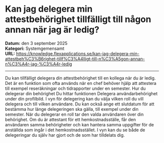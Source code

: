 # Kan jag delegera min attestbehörighet tillfälligt till någon annan när jag är ledig?

**Datum:** den 3 september 2025  
**Kategori:** Systemgemensamt  
**URL:** https://knowledge.flexapplications.se/kan-jag-delegera-min-attestbeh%C3%B6righet-tillf%C3%A4lligt-till-n%C3%A5gon-annan-n%C3%A4r-jag-%C3%A4r-ledig

---

Du kan tillfälligt delegera din attestbehörighet till en kollega när du är ledig. Det är en funktion som ofta används när en chef behöver hjälp att attestera till exempel reseräkningar och tidrapporter under en semester.
Hur du delegerar din behörighet
Du hittar funktionen
Delegera användarbehörighet
under din profilbild.
I vyn för delegering kan du välja vilken roll du vill delegera och till vilken användare. Du kan också ange ett
slutdatum
för att bestämma hur länge delegeringen ska gälla, till exempel under din semester.
När du delegerar en roll tar den valda användaren över din behörighet. Om du är attestant för ett hemkostnadsställe, får den användaren samma behörigheter och kan hantera samma uppgifter för de anställda som ingår i det hemkostnadsstället.
I vyn kan du se både de delegeringar du själv har gjort och de som har tilldelats dig.
